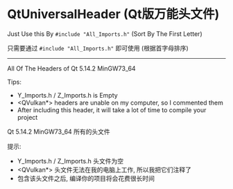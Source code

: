# QtUniversalHeader (Qt版万能头文件)

Just Use this By `#include "All_Imports.h"` (Sort By The First Letter)

只需要通过 `#include "All_Imports.h"` 即可使用 (根据首字母排序)

---

All Of The Headers of Qt 5.14.2 MinGW73_64

Tips:
- Y_Imports.h / Z_Imports.h is Empty
- <QVulkan*> headers are unable on my computer, so I commented them
- After including this header, it will take a lot of time to compile your project

Qt 5.14.2 MinGW73_64 所有的头文件

提示:
- Y_Imports.h / Z_Imports.h 头文件为空
- <QVulkan*> 头文件无法在我的电脑上工作, 所以我把它们注释了
- 包含该头文件之后, 编译你的项目将会花费很长时间
